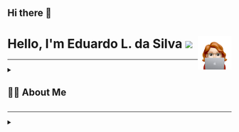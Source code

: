 ## Hi there 👋


  
  <h1> Hello, I'm Eduardo L. da Silva 
  <a href="https://taggo.one/clcmo"><img src="https://github.com/clcmo/clcmo/blob/main/memoji_mi.png"  width="15%" align="right" alt="Memoji"/></a><img src="https://media.giphy.com/media/hvRJCLFzcasrR4ia7z/giphy.gif" width="5%"></h1>

------------

<details>
  <summary>
    <h2>👩‍🦰 About Me </h2>
  </summary>
  
I am currently studying Systems Analysis and Development at SENAI, a two-year program that started on March 24. So far, I have completed subjects such as Applied Electronics Fundamentals and Programming Logic.
I have also completed a 60-hour Computer Skills course at CEBRAC, finishing with a final grade of 10.0. In addition, I am currently enrolled in a two-year English course at the same institution.

  
<details>
  <summary>
  <h3> 🏫 Education </h3>
  </summary>
  
* Studying Systems Analysis and Development at Senai
* Finishing very average
* studying English at Cebrac
  
</details>
  
<details> 
  
  <summary>

  <h3> 📚 Learnings and Hobbies </h3>
  </summary>
  
I really enjoy going to the gym and playing volleyball, soccer,
and anything related to physical sports.
I also love watching series and movies

</details>
  </details>

------------
<details>
  <summary>
